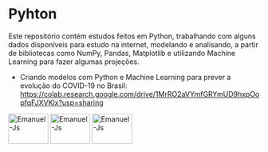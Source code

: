 # Pyhton


Este repositório contém estudos feitos em Python, trabalhando com alguns dados disponíveis para estudo na internet, modelando e analisando, a partir de bibliotecas como NumPy, Pandas, Matplotlib e utilizando Machine Learning para fazer algumas projeções. 


- Criando modelos com Python e Machine Learning para prever a evolução do COVID-19 no Brasil: https://colab.research.google.com/drive/1MrRO2aVYmfGRYmUD9hxpOopfqFJXVKlx?usp=sharing










<img align="center" alt="Emanuel-Js" height="60" width="80" src="https://cdn.jsdelivr.net/gh/devicons/devicon/icons/python/python-original-wordmark.svg"> 

<img align="center" alt="Emanuel-Js" height="60" width="80" src="https://cdn.jsdelivr.net/gh/devicons/devicon/icons/pandas/pandas-original-wordmark.svg"> 

<img align="center" alt="Emanuel-Js" height="60" width="80" src="https://cdn.jsdelivr.net/gh/devicons/devicon/icons/numpy/numpy-original-wordmark.svg"> 


